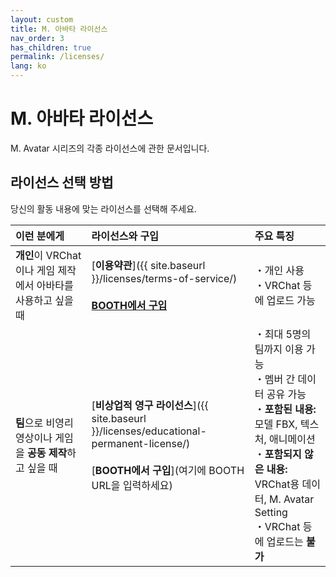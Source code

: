 ```yaml
---
layout: custom
title: M. 아바타 라이선스
nav_order: 3
has_children: true
permalink: /licenses/
lang: ko
---
```


# M. 아바타 라이선스

M. Avatar 시리즈의 각종 라이선스에 관한 문서입니다.

## 라이선스 선택 방법

당신의 활동 내용에 맞는 라이선스를 선택해 주세요.

| 이런 분에게 | 라이선스와 구입 | 주요 특징 |
| :--- | :--- | :--- |
| **개인**이 VRChat이나 게임 제작에서 아바타를 사용하고 싶을 때 | [**이용약관**]({{ site.baseurl }}/licenses/terms-of-service/)<br><br>[**BOOTH에서 구입**](https://booth.pm/ja/items/6504220) | ・개인 사용<br>・VRChat 등에 업로드 가능 |
| **팀**으로 비영리 영상이나 게임을 **공동 제작**하고 싶을 때 | [**비상업적 영구 라이선스**]({{ site.baseurl }}/licenses/educational-permanent-license/)<br><br>[**BOOTH에서 구입**](여기에 BOOTH URL을 입력하세요) | ・최대 5명의 팀까지 이용 가능<br>・멤버 간 데이터 공유 가능<br>・**포함된 내용:** 모델 FBX, 텍스처, 애니메이션<br>・**포함되지 않은 내용:** VRChat용 데이터, M. Avatar Setting<br>・VRChat 등에 업로드는 **불가** | 